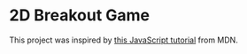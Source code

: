 # 2D Breakout Game
This project was inspired by [this JavaScript tutorial](https://developer.mozilla.org/en-US/docs/Games/Tutorials/2D_Breakout_game_pure_JavaScript) from MDN.
